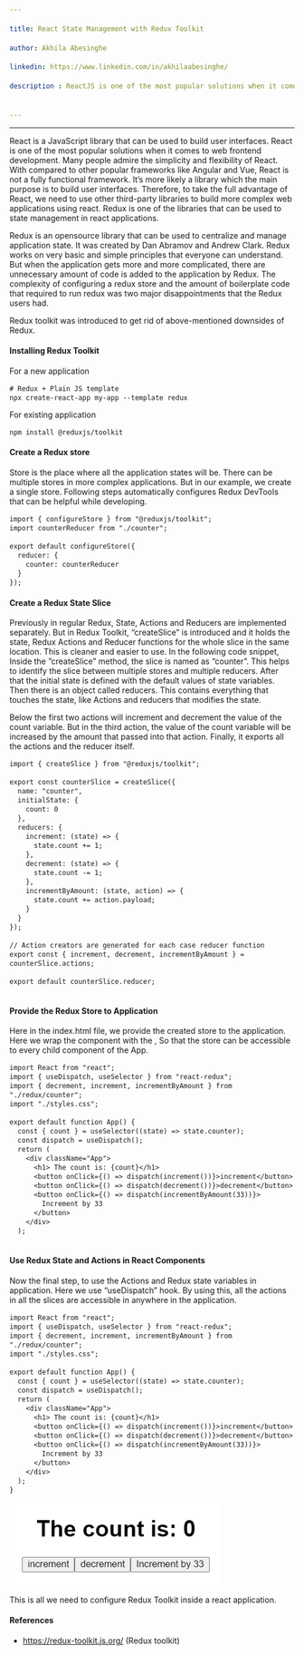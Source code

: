 ```yaml
---

title: React State Management with Redux Toolkit

author: Akhila Abesinghe

linkedin: https://www.linkedin.com/in/akhilaabesinghe/

description : ReactJS is one of the most popular solutions when it comes to building web applications. ReactJS needs some third-party libraries to help managing the state of the application. This is where Redux comes in. Redux is one of the most popular state management library that can be used with ReactJS. We will discuss about the new and better version of Redux, redux Toolkit.


---
```

___


React is a JavaScript library that can be used to build user interfaces. React is one of the most popular solutions when it comes to web frontend development. Many people admire the simplicity and flexibility of React. With compared to other popular frameworks like Angular and Vue, React is not a fully functional framework. It’s more likely a library which the main purpose is to build user interfaces. Therefore, to take the full advantage of React, we need to use other third-party libraries to build more complex web applications using react. Redux is one of the libraries that can be used to state management in react applications. 


Redux is an opensource library that can be used to centralize and manage application state. It was created by Dan Abramov and Andrew Clark. Redux works on very basic and simple principles that everyone can understand. But when the application gets more and more complicated, there are unnecessary amount of code is added to the application by Redux. The complexity of configuring a redux store and the amount of boilerplate code that required to run redux was two major disappointments that the Redux users had.


Redux toolkit was introduced to get rid of above-mentioned downsides of Redux.

#### **Installing Redux Toolkit**

For a new application

```
# Redux + Plain JS template
npx create-react-app my-app --template redux

```

For existing application
```
npm install @reduxjs/toolkit
```

#### **Create a Redux store**


Store is the place where all the application states will be. There can be multiple stores in more complex applications. But in our example, we create a single store. Following steps automatically configures Redux DevTools that can be helpful while developing.

```
import { configureStore } from "@reduxjs/toolkit";
import counterReducer from "./counter";

export default configureStore({
  reducer: {
    counter: counterReducer
  }
});

```

#### **Create a Redux State Slice**


Previously in regular Redux, State, Actions and Reducers are implemented separately. But in Redux Toolkit, “createSlice” is introduced and it holds the state, Redux Actions and Reducer functions for the whole slice in the same location. This is cleaner and easier to use. In the following code snippet, Inside the ”createSlice” method, the slice is named as “counter”. This helps to identify the slice between multiple stores and multiple reducers. After that the initial state is defined with the default values of state variables. Then there is an object called reducers. This contains everything that touches the state, like Actions and reducers that modifies the state.


Below the first two actions will increment and decrement the value of the count variable. But in the third action, the value of the count variable will be increased by the amount that passed into that action. Finally, it exports all the actions and the reducer itself.

```
import { createSlice } from "@reduxjs/toolkit";

export const counterSlice = createSlice({
  name: "counter",
  initialState: {
    count: 0
  },
  reducers: {
    increment: (state) => {
      state.count += 1;
    },
    decrement: (state) => {
      state.count -= 1;
    },
    incrementByAmount: (state, action) => {
      state.count += action.payload;
    }
  }
});

// Action creators are generated for each case reducer function
export const { increment, decrement, incrementByAmount } = counterSlice.actions;

export default counterSlice.reducer;


```


#### **Provide the Redux Store to Application**


Here in the index.html file, we provide the created store to the application. Here we wrap the <App/> component with the <Provider store={store}>, So that the store can be accessible to every child component of the App.


```
import React from "react";
import { useDispatch, useSelector } from "react-redux";
import { decrement, increment, incrementByAmount } from "./redux/counter";
import "./styles.css";

export default function App() {
  const { count } = useSelector((state) => state.counter);
  const dispatch = useDispatch();
  return (
    <div className="App">
      <h1> The count is: {count}</h1>
      <button onClick={() => dispatch(increment())}>increment</button>
      <button onClick={() => dispatch(decrement())}>decrement</button>
      <button onClick={() => dispatch(incrementByAmount(33))}>
        Increment by 33
      </button>
    </div>
  );


```

#### **Use Redux State and Actions in React Components**


Now the final step, to use the Actions and Redux state variables in application. Here we use “useDispatch” hook. By using this, all the actions in all the slices are accessible in anywhere in the application.

```
import React from "react";
import { useDispatch, useSelector } from "react-redux";
import { decrement, increment, incrementByAmount } from "./redux/counter";
import "./styles.css";

export default function App() {
  const { count } = useSelector((state) => state.counter);
  const dispatch = useDispatch();
  return (
    <div className="App">
      <h1> The count is: {count}</h1>
      <button onClick={() => dispatch(increment())}>increment</button>
      <button onClick={() => dispatch(decrement())}>decrement</button>
      <button onClick={() => dispatch(incrementByAmount(33))}>
        Increment by 33
      </button>
    </div>
  );
}

```

<img src="/img/aa_1_2022_10_20.png" />

This is all we need to configure Redux Toolkit inside a react application.


#### **References**
- https://redux-toolkit.js.org/ (Redux toolkit)
